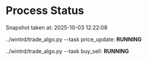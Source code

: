 # Process Status

Snapshot taken at: 2025-10-03 12:22:08

../wintrd/trade_algo.py --task price_update: **RUNNING**

../wintrd/trade_algo.py --task buy_sell: **RUNNING**

